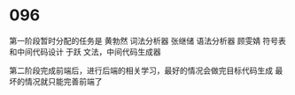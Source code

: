 # 096
第一阶段暂时分配的任务是
黄勃然 词法分析器
张继储 语法分析器
顾雯婧 符号表和中间代码设计
于跃 文法，中间代码生成器

第二阶段完成前端后，进行后端的相关学习，最好的情况会做完目标代码生成
最坏的情况就只能完善前端了
